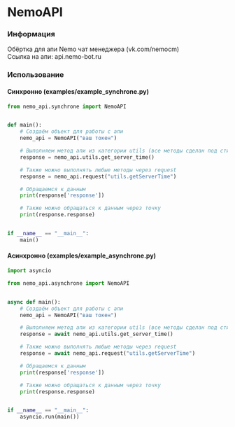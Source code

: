 # NemoAPI
### Информация
Обёртка для апи Nemo чат менеджера (vk.com/nemocm)  
Ссылка на апи: api.nemo-bot.ru
### Использование
#### Синхронно (examples/example_synchrone.py)
```python
from nemo_api.synchrone import NemoAPI


def main():
    # Создаём объект для работы с апи
    nemo_api = NemoAPI("ваш токен")

    # Выполняем метод апи из категории utils (все методы сделан под стиль python acc.getInfo -> acc.get_info)
    response = nemo_api.utils.get_server_time()

    # Также можно выполнять любые методы через request
    response = nemo_api.request("utils.getServerTime")

    # Обращаемся к данным
    print(response['response'])

    # Также можно обращаться к данным через точку
    print(response.response)


if __name__ == "__main__":
    main()
```
#### Асинхронно (examples/example_asynchrone.py)
```python
import asyncio

from nemo_api.asynchrone import NemoAPI


async def main():
    # Создаём объект для работы с апи
    nemo_api = NemoAPI("ваш токен")

    # Выполняем метод апи из категории utils (все методы сделан под стиль python acc.getInfo -> acc.get_info)
    response = await nemo_api.utils.get_server_time()

    # Также можно выполнять любые методы через request
    response = await nemo_api.request("utils.getServerTime")

    # Обращаемся к данным
    print(response['response'])

    # Также можно обращаться к данным через точку
    print(response.response)


if __name__ == "__main__":
    asyncio.run(main())
```
